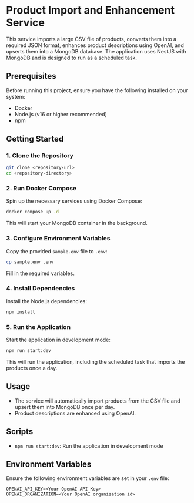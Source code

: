 # Product Import and Enhancement Service
This service imports a large CSV file of products, converts them into a required JSON format, enhances product descriptions using OpenAI, and upserts them into a MongoDB database. The application uses NestJS with MongoDB and is designed to run as a scheduled task.
## Prerequisites
Before running this project, ensure you have the following installed on your system:
- Docker
- Node.js (v16 or higher recommended)
- npm
## Getting Started
### 1. Clone the Repository
```bash
git clone <repository-url>
cd <repository-directory>
```
### 2. Run Docker Compose
Spin up the necessary services using Docker Compose:
```bash
docker compose up -d
```
This will start your MongoDB container in the background.
### 3. Configure Environment Variables
Copy the provided `sample.env` file to `.env`:
```bash
cp sample.env .env
```
Fill in the required variables.
### 4. Install Dependencies
Install the Node.js dependencies:
```bash
npm install
```
### 5. Run the Application
Start the application in development mode:
```bash
npm run start:dev
```
This will run the application, including the scheduled task that imports the products once a day.
## Usage
- The service will automatically import products from the CSV file and upsert them into MongoDB once per day.
- Product descriptions are enhanced using OpenAI.
## Scripts
- `npm run start:dev`: Run the application in development mode

## Environment Variables
Ensure the following environment variables are set in your `.env` file:
```text
OPENAI_API_KEY=<Your OpenAI API Key>
OPENAI_ORGANIZATION=<Your OpenAI organization id>
```
